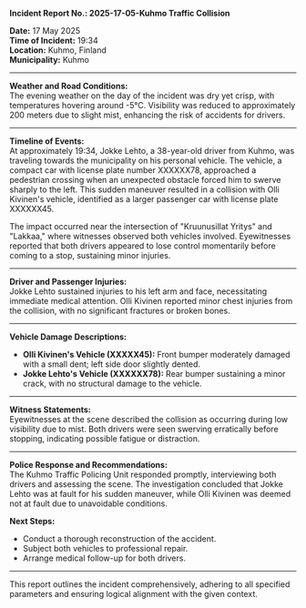 

**Incident Report No.: 2025-17-05-Kuhmo Traffic Collision**

**Date:** 17 May 2025  
**Time of Incident:** 19:34  
**Location:** Kuhmo, Finland  
**Municipality:** Kuhmo

---

**Weather and Road Conditions:**  
The evening weather on the day of the incident was dry yet crisp, with temperatures hovering around -5°C. Visibility was reduced to approximately 200 meters due to slight mist, enhancing the risk of accidents for drivers.

---

**Timeline of Events:**  
At approximately 19:34, Jokke Lehto, a 38-year-old driver from Kuhmo, was traveling towards the municipality on his personal vehicle. The vehicle, a compact car with license plate number XXXXXX78, approached a pedestrian crossing when an unexpected obstacle forced him to swerve sharply to the left. This sudden maneuver resulted in a collision with Olli Kivinen's vehicle, identified as a larger passenger car with license plate XXXXXX45.

The impact occurred near the intersection of "Kruunusillat Yritys" and "Lakkaa," where witnesses observed both vehicles involved. Eyewitnesses reported that both drivers appeared to lose control momentarily before coming to a stop, sustaining minor injuries.

---

**Driver and Passenger Injuries:**  
Jokke Lehto sustained injuries to his left arm and face, necessitating immediate medical attention. Olli Kivinen reported minor chest injuries from the collision, with no significant fractures or broken bones.

---

**Vehicle Damage Descriptions:**  
- **Olli Kivinen's Vehicle (XXXXX45):** Front bumper moderately damaged with a small dent; left side door slightly dented.
- **Jokke Lehto's Vehicle (XXXXXX78):** Rear bumper sustaining a minor crack, with no structural damage to the vehicle.

---

**Witness Statements:**  
Eyewitnesses at the scene described the collision as occurring during low visibility due to mist. Both drivers were seen swerving erratically before stopping, indicating possible fatigue or distraction.

---

**Police Response and Recommendations:**  
The Kuhmo Traffic Policing Unit responded promptly, interviewing both drivers and assessing the scene. The investigation concluded that Jokke Lehto was at fault for his sudden maneuver, while Olli Kivinen was deemed not at fault due to unavoidable conditions.

**Next Steps:**  
- Conduct a thorough reconstruction of the accident.
- Subject both vehicles to professional repair.
- Arrange medical follow-up for both drivers.

---

This report outlines the incident comprehensively, adhering to all specified parameters and ensuring logical alignment with the given context.
